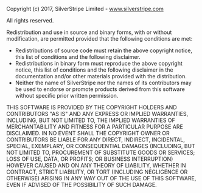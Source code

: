 Copyright (c) 2017, SilverStripe Limited - www.silverstripe.com

All rights reserved.

Redistribution and use in source and binary forms, with or without modification, are permitted provided
that the following conditions are met:

* Redistributions of source code must retain the above copyright notice, this list of conditions and the
following disclaimer.
* Redistributions in binary form must reproduce the above copyright notice, this list of conditions and
the following disclaimer in the documentation and/or other materials provided with the distribution.
* Neither the name of SilverStripe nor the names of its contributors may be used to endorse or promote
products derived from this software without specific prior written permission.

THIS SOFTWARE IS PROVIDED BY THE COPYRIGHT HOLDERS AND CONTRIBUTORS "AS IS" AND ANY EXPRESS OR IMPLIED 
WARRANTIES, INCLUDING, BUT NOT LIMITED TO, THE IMPLIED WARRANTIES OF MERCHANTABILITY AND FITNESS FOR A
PARTICULAR PURPOSE ARE DISCLAIMED. IN NO EVENT SHALL THE COPYRIGHT OWNER OR CONTRIBUTORS BE LIABLE FOR
ANY DIRECT, INDIRECT, INCIDENTAL, SPECIAL, EXEMPLARY, OR CONSEQUENTIAL DAMAGES (INCLUDING, BUT NOT LIMITED
TO, PROCUREMENT OF SUBSTITUTE GOODS OR SERVICES; LOSS OF USE, DATA, OR PROFITS; OR BUSINESS INTERRUPTION)
HOWEVER CAUSED AND ON ANY THEORY OF LIABILITY, WHETHER IN CONTRACT, STRICT LIABILITY, OR TORT (INCLUDING
NEGLIGENCE OR OTHERWISE) ARISING IN ANY WAY OUT OF THE USE OF THIS SOFTWARE, EVEN IF ADVISED OF THE POSSIBILITY
OF SUCH DAMAGE.
